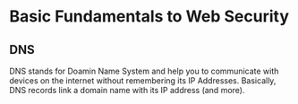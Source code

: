 # Basic Fundamentals to Web Security

## DNS
DNS stands for Doamin Name System and help you to communicate with devices on the internet without remembering its IP Addresses.
Basically, DNS records link a domain name with its IP address (and more).


